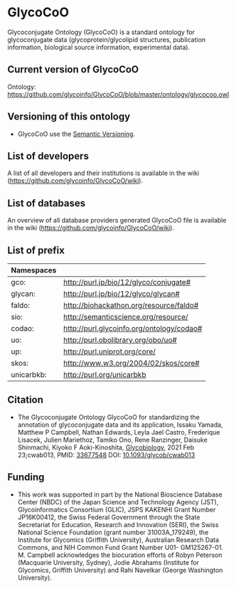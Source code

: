 # GlycoCoO
Glycoconjugate Ontology (GlycoCoO) is a standard ontology for glycoconjugate data (glycoprotein/glycolipid structures, publication information, biological source information, experimental data).

## Current version of GlycoCoO
Ontology: https://github.com/glycoinfo/GlycoCoO/blob/master/ontology/glycocoo.owl

## Versioning of this ontology


* GlycoCoO use the  [Semantic Versioning](https://semver.org/).

## List of developers
A list of all developers and their institutions is available in the wiki (https://github.com/glycoinfo/GlycoCoO/wiki).

## List of databases
An overview of all database providers generated GlycoCoO file is available in the wiki (https://github.com/glycoinfo/GlycoCoO/wiki).

## List of prefix
| Namespaces |                                               |
|------------|-----------------------------------------------|
| gco:    | <http://purl.jp/bio/12/glyco/conjugate#>         |
| glycan:    | <http://purl.jp/bio/12/glyco/glycan#>         |
| faldo:     | <http://biohackathon.org/resource/faldo#>     |
| sio:     | <http://semanticscience.org/resource/>     |
| codao:      | <http://purl.glycoinfo.org/ontology/codao#>        |
| uo:        | <http://purl.obolibrary.org/obo/uo#>          |
| up:        | <http://purl.uniprot.org/core/>               |
| skos:      | <http://www.w3.org/2004/02/skos/core#>        |
| unicarbkb: | <http://purl.org/unicarbkb>                  |


## Citation

* The Glycoconjugate Ontology GlycoCoO for standardizing the annotation of glycoconjugate data and its application, Issaku Yamada,  Matthew P Campbell,  Nathan Edwards, Leyla Jael Castro,  Frederique Lisacek,  Julien Mariethoz,  Tamiko Ono, Rene Ranzinger,  Daisuke Shinmachi,  Kiyoko F Aoki-Kinoshita, <a href="https://academic.oup.com/glycob/advance-article/doi/10.1093/glycob/cwab013/6144622">Glycobiology</a>, 2021 Feb 23;cwab013, PMID: <a href="https://pubmed.ncbi.nlm.nih.gov/33677548/">33677548</a> DOI: <a href="https://doi.org/10.1093/glycob/cwab013">10.1093/glycob/cwab013</a>


## Funding

* This work was supported in part by the National Bioscience Database Center (NBDC) of the Japan Science and Technology Agency (JST), Glycoinformatics Consortium (GLIC), JSPS KAKENHI Grant Number JP16K00412, the Swiss Federal Government through the State Secretariat for Education, Research and Innovation (SERI), the Swiss National Science Foundation (grant number 31003A_179249), the Institute for Glycomics (Griffith University), Australian Research Data Commons, and NIH Common Fund Grant Number U01- GM125267-01. M. Campbell acknowledges the biocuration efforts of Robyn Peterson (Macquarie University, Sydney), Jodie Abrahams (Institute for Glycomics, Griffith University) and Rahi Navelkar (George Washington University).


